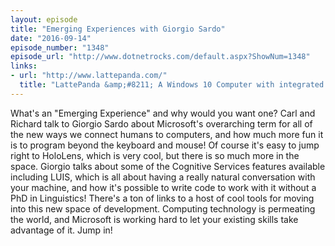```yaml
---
layout: episode
title: "Emerging Experiences with Giorgio Sardo"
date: "2016-09-14"
episode_number: "1348"
episode_url: "http://www.dotnetrocks.com/default.aspx?ShowNum=1348"
links:
- url: "http://www.lattepanda.com/"
  title: "LattePanda &amp;#8211; A Windows 10 Computer with integrated Arduino"
---
```


What's an "Emerging Experience" and why would you want one? Carl and Richard talk to Giorgio Sardo about Microsoft's overarching term for all of the new ways we connect humans to computers, and how much more fun it is to program beyond the keyboard and mouse! Of course it's easy to jump right to HoloLens, which is very cool, but there is so much more in the space. Giorgio talks about some of the Cognitive Services features available including LUIS, which is all about having a really natural conversation with your machine, and how it's possible to write code to work with it without a PhD in Linguistics! There's a ton of links to a host of cool tools for moving into this new space of development. Computing technology is permeating the world, and Microsoft is working hard to let your existing skills take advantage of it. Jump in!
